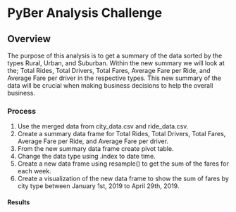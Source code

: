 # PyBer Analysis Challenge

## Overview
The purpose of this analysis is to get a summary of the data sorted by the types Rural, Urban, and Suburban. Within the new summary we will look at the; Total Rides, Total Drivers, Total Fares, Average Fare per Ride, and Average Fare per driver in the respective types. This new summary of the data will be crucial when making business decisions to help the overall business.

### Process
1. Use the merged data from city_data.csv and ride_data.csv.
2. Create a summary data frame for Total Rides, Total Drivers, Total Fares, Average Fare per Ride, and Average Fare per driver.
3. From the new summary data frame create pivot table.
4. Change the data type using .index to date time.
5. Create a new data frame using resample() to get the sum of the fares for each week.
6. Create a visualization of the new data frame to show the sum of fares by city type between January 1st, 2019 to April 29th, 2019.

#### Results
